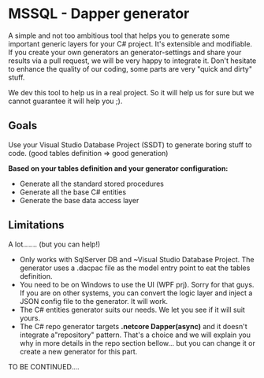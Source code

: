 # MSSQL - Dapper generator
A simple and not too ambitious tool that helps you to generate some important generic layers for your C# project. It's extensible and modifiable. If you create your own generators an generator-settings and share your results via a pull request, we will be very happy to integrate it. Don't hesitate to enhance the quality of our coding, some parts are very "quick and dirty" stuff.

We dev this tool to help us in a real project. So it will help us for sure but we cannot guarantee it will help you ;).
## Goals
Use your Visual Studio Database Project (SSDT) to generate boring stuff to code. (good tables definition => good generation)

**Based on your tables definition and your generator configuration:**
- Generate all the standard stored procedures
- Generate all the base C# entities
- Generate the base data access layer

## Limitations
A lot....... (but you can help!)
- Only works with SqlServer DB and ~Visual Studio Database Project. The generator uses a .dacpac file as the model entry point to eat the tables definition.
- You need to be on Windows to use the UI (WPF prj). Sorry for that guys. If you are on other systems, you can convert the logic layer and inject a JSON config file to the generator. It will work.
- The C# entities generator suits our needs. We let you see if it will suit yours.
- The C# repo generator targets **.netcore Dapper(async)** and it doesn't integrate a"repository" pattern. That's a choice and we will explain you why in more details in the repo section bellow... but you can change it or create a new generator for this part.

TO BE CONTINUED....
